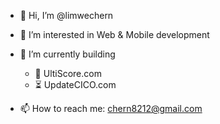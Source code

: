 - 👋 Hi, I’m @limwechern
- 👀 I’m interested in Web & Mobile development
- 🌱 I’m currently building
  - 🥏 UltiScore.com
  - ⏳ UpdateCICO.com

- 📫 How to reach me: chern8212@gmail.com

<!---
limwechern/limwechern is a ✨ special ✨ repository because its `README.md` (this file) appears on your GitHub profile.
You can click the Preview link to take a look at your changes.
--->
